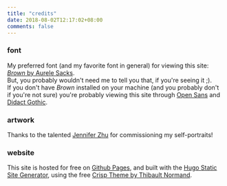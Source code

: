```yaml
---
title: "credits"
date: 2018-08-02T12:17:02+08:00
comments: false
---
```

### font
My preferred font (and my favorite font in general) for viewing this site: [*Brown* by Aurele Sacks](http://www.aurelesack.com/works/ll-brown/).  
But, you probably wouldn't need me to tell you that, if you're seeing it ;).   
If you don't have *Brown* installed on your machine (and you probably don't if you're not sure) you're probably viewing this site through [Open Sans](https://fonts.google.com/specimen/Open+Sans) and [Didact Gothic](https://fonts.google.com/specimen/Didact+Gothic).

### artwork
Thanks to the talented [Jennifer Zhu](http://aridax.tumblr.com/) for commissioning my self-portraits!

### website
This site is hosted for free on [Github Pages](https://pages.github.com/), and built with the [Hugo Static Site Generator](https://gohugo.io/), using the free [Crisp Theme by Thibault Normand](https://themes.gohugo.io/crisp/).
